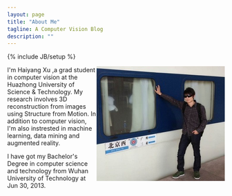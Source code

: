 ```yaml
---
layout: page
title: "About Me"
tagline: A Computer Vision Blog
description: ""
---
```

{% include JB/setup %}

<img style=" float: right" src="/assets/images/me.jpg" alt="My Photo" title="This was taken when I arrived at Sanya the first time!">

I'm Haiyang Xu ,a grad student in computer vision at the Huazhong University of Science & Technology. My research involves 3D reconstruction from images using Structure from Motion. In addition to computer vision, I'm also instrested in machine learning, data mining and augmented reality.

I have got my Bachelor's Degree in computer science and technology from Wuhan University of Technology at Jun 30, 2013.


